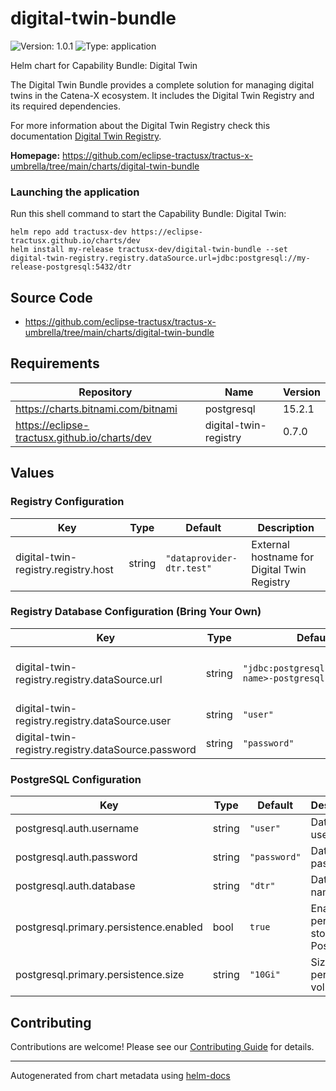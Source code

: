 # digital-twin-bundle




![Version: 1.0.1](https://img.shields.io/badge/Version-1.0.1-informational?style=flat-square) ![Type: application](https://img.shields.io/badge/Type-application-informational?style=flat-square) 

Helm chart for Capability Bundle: Digital Twin

The Digital Twin Bundle provides a complete solution for managing digital twins in the Catena-X ecosystem. It includes the Digital Twin Registry and its required dependencies.

For more information about the Digital Twin Registry check this documentation [Digital Twin Registry](https://github.com/eclipse-tractusx/sldt-digital-twin-registry/blob/main/charts/registry/README.md).


**Homepage:** <https://github.com/eclipse-tractusx/tractus-x-umbrella/tree/main/charts/digital-twin-bundle>

### Launching the application

Run this shell command to start the Capability Bundle: Digital Twin:

```shell
helm repo add tractusx-dev https://eclipse-tractusx.github.io/charts/dev
helm install my-release tractusx-dev/digital-twin-bundle --set digital-twin-registry.registry.dataSource.url=jdbc:postgresql://my-release-postgresql:5432/dtr
```



## Source Code

* <https://github.com/eclipse-tractusx/tractus-x-umbrella/tree/main/charts/digital-twin-bundle>

## Requirements

| Repository | Name | Version |
|------------|------|---------|
| https://charts.bitnami.com/bitnami | postgresql | 15.2.1 |
| https://eclipse-tractusx.github.io/charts/dev | digital-twin-registry | 0.7.0 |

## Values

### Registry Configuration

| Key | Type | Default | Description |
|-----|------|---------|-------------|
| digital-twin-registry.registry.host | string | `"dataprovider-dtr.test"` | External hostname for Digital Twin Registry |

### Registry Database Configuration (Bring Your Own)

| Key | Type | Default | Description |
|-----|------|---------|-------------|
| digital-twin-registry.registry.dataSource.url | string | `"jdbc:postgresql://<release-name>-postgresql:5432/dtr"` | Database connection URL (needs to be set explicitly via --set digital-twin-registry.registry.dataSource.url=jdbc:postgresql://<release-name>-postgresql:5432/dtr) |
| digital-twin-registry.registry.dataSource.user | string | `"user"` | Database username |
| digital-twin-registry.registry.dataSource.password | string | `"password"` | Database password |

### PostgreSQL Configuration

| Key | Type | Default | Description |
|-----|------|---------|-------------|
| postgresql.auth.username | string | `"user"` | Database username |
| postgresql.auth.password | string | `"password"` | Database password   |
| postgresql.auth.database | string | `"dtr"` | Database name |
| postgresql.primary.persistence.enabled | bool | `true` | Enable persistent storage for PostgreSQL |
| postgresql.primary.persistence.size | string | `"10Gi"` | Size of persistent volume |


## Contributing

Contributions are welcome! Please see our [Contributing Guide](/CONTRIBUTING.md) for details.

----------------------------------------------
Autogenerated from chart metadata using [helm-docs](https://github.com/norwoodj/helm-docs/)